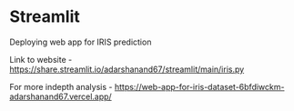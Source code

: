 # Streamlit
Deploying web app for IRIS prediction

Link to website - https://share.streamlit.io/adarshanand67/streamlit/main/iris.py

For more indepth analysis - https://web-app-for-iris-dataset-6bfdiwckm-adarshanand67.vercel.app/
